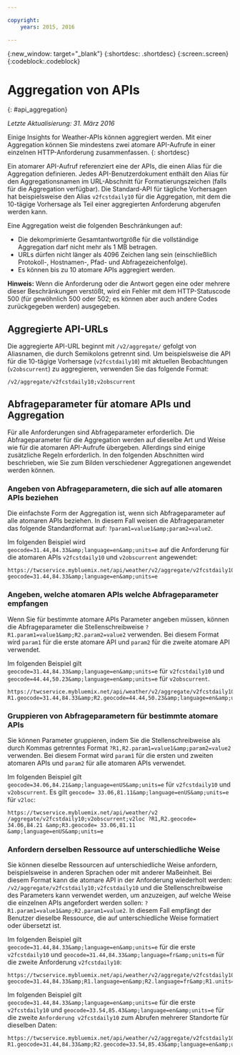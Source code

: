 ```yaml
---

copyright:
	years: 2015, 2016

---
```


{:new_window: target="_blank"}
{:shortdesc: .shortdesc}
{:screen:.screen}
{:codeblock:.codeblock}

# Aggregation von APIs
{: #api_aggregation}

*Letzte Aktualisierung: 31. März 2016*

Einige Insights for Weather-APIs können aggregiert werden. Mit einer Aggregation können Sie mindestens
zwei atomare API-Aufrufe in einer einzelnen HTTP-Anforderung zusammenfassen.
{: shortdesc}

Ein atomarer API-Aufruf referenziert eine der APIs, die einen Alias für die Aggregation definieren. Jedes API-Benutzerdokument enthält den Alias für den Aggregationsnamen im URL-Abschnitt
für Formatierungszeichen (falls für die Aggregation verfügbar). Die Standard-API für tägliche
Vorhersagen hat beispielsweise den Alias `v2fcstdaily10` für die Aggregation, mit dem
die 10-tägige Vorhersage als Teil einer aggregierten Anforderung abgerufen werden kann.

Eine Aggregation weist die folgenden Beschränkungen auf:

* Die dekomprimierte Gesamtantwortgröße für die vollständige Aggregation
darf nicht mehr als 1 MB betragen.
* URLs dürfen nicht länger als 4096 Zeichen lang sein
(einschließlich Protokoll-, Hostnamen-, Pfad- und Abfragezeichenfolge).
* Es können bis zu 10 atomare APIs aggregiert werden.

**Hinweis:** Wenn die Anforderung oder die Antwort gegen eine oder mehrere
dieser Beschränkungen verstößt, wird ein Fehler mit dem HTTP-Statuscode 500
(für gewöhnlich 500 oder 502; es können aber auch andere Codes zurückgegeben werden) ausgegeben. 

## Aggregierte API-URLs
Die aggregierte API-URL beginnt mit `/v2/aggregate/` gefolgt von Aliasnamen, die durch Semikolons getrennt sind.
Um beispielsweise die API für die 10-tägige Vorhersage (`v2fcstdaily10`) mit aktuellen Beobachtungen (`v2obscurrent`) zu aggregieren,
verwenden Sie das folgende Format:

```
/v2/aggregate/v2fcstdaily10;v2obscurrent
```

## Abfrageparameter für atomare APIs und Aggregation
Für alle Anforderungen sind Abfrageparameter erforderlich. Die Abfrageparameter für die Aggregation werden auf dieselbe Art und Weise wie
für die atomaren API-Aufrufe übergeben. Allerdings sind einige zusätzliche Regeln erforderlich. In den folgenden Abschnitten wird beschrieben, wie Sie zum Bilden verschiedener
Aggregationen angewendet werden können. 

### Angeben von Abfrageparametern, die sich auf alle atomaren APIs beziehen

Die einfachste Form der Aggregation ist,
wenn sich Abfrageparameter auf alle atomaren APIs beziehen. In diesem Fall weisen die Abfrageparameter das folgende
Standardformat auf: `?param1=value1&amp;param2=value2`.

Im folgenden Beispiel wird
`geocode=31.44,84.33&amp;language=en&amp;units=e` auf die Anforderung für die atomaren APIs
`v2fcstdaily10` und `v2obscurrent` angewendet: 

```
https://twcservice.mybluemix.net/api/weather/v2/aggregate/v2fcstdaily10;v2obscurrent?geocode=31.44,84.33&amp;language=en&amp;units=e
```

### Angeben, welche atomaren APIs welche Abfrageparameter empfangen

Wenn Sie für bestimmte atomare APIs
Parameter angeben müssen, können die Abfrageparameter die Stellenschreibweise
`?R1.param1=value1&amp;R2.param2=value2` verwenden. Bei diesem Format wird `param1` für die erste atomare API und `param2` für die zweite atomare API verwendet.

Im folgenden Beispiel gilt `geocode=31.44,84.33&amp;language=en&amp;units=e` für
`v2fcstdaily10` und `geocode=44.44,50.23&amp;language=en&amp;units=e`
für `v2obscurrent`.

```
https://twcservice.mybluemix.net/api/weather/v2/aggregate/v2fcstdaily10;v2obscurrent?R1.geocode=31.44,84.33&amp;R2.geocode=44.44,50.23&amp;language=en&amp;units=e
```

### Gruppieren von Abfrageparametern für bestimmte atomare APIs

Sie können Parameter gruppieren, indem Sie die Stellenschreibweise als durch Kommas getrenntes Format `?R1,R2.param1=value1&amp;param2=value2` verwenden.
Bei diesem Format wird `param1` für die ersten und zweiten atomaren APIs und `param2` für alle atomaren APIs verwendet.

Im folgenden Beispiel gilt `geocode=34.06,84.21&amp;language=enUS&amp;units=e` für `v2fcstdaily10` und
`v2obscurrent`. Es gilt `geocode= 33.06,81.11&amp;language=enUS&amp;units=e` für
`v2loc`:

```
https://twcservice.mybluemix.net/api/weather/v2 /aggregate/v2fcstdaily10;v2obscurrent;v2loc ?R1,R2.geocode= 34.06,84.21 &amp;R3.geocode= 33.06,81.11 &amp;language=enUS&amp;units=e
```

### Anfordern derselben Ressource auf unterschiedliche Weise

Sie können dieselbe Ressourcen
auf unterschiedliche Weise anfordern, beispielsweise in anderen Sprachen oder mit anderer Maßeinheit. Bei diesem Format kann die atomare API in der Anforderung wiederholt werden: `/v2/aggregate/v2fcstdaily10;v2fcstdaily10` und die Stellenschreibweise
des Parameters kann verwendet werden, um anzuzeigen, auf welche Weise die einzelnen APIs angefordert werden sollen:
`?R1.param1=value1&amp;R2.param1=value2`. In diesem Fall empfängt der Benutzer dieselbe Ressource, die auf unterschiedliche Weise
formatiert oder übersetzt ist.

Im folgenden Beispiel gilt `geocode=31.44,84.33&amp;language=en&amp;units=e` für die erste `v2fcstdaily10` und `geocode=31.44,84.33&amp;language=fr&amp;units=m`
für die zweite Anforderung `v2fcstdaily10`:

```
https://twcservice.mybluemix.net/api/weather/v2/aggregate/v2fcstdaily10;v2fcstdaily10?geocode=31.44,84.33&amp;R1.language=en&amp;R2.language=fr&amp;R1.units=e&amp;R2.units=m
```

Im folgenden Beispiel gilt `geocode=31.44,84.33&amp;language=en&amp;units=e` für die erste `v2fcstdaily10` und
`geocode=33.54,85.43&amp;language=en&amp;units=e` für die zweite
`Anforderung v2fcstdaily10` zum Abrufen mehrerer Standorte für dieselben Daten: 

```
https://twcservice.mybluemix.net/api/weather/v2/aggregate/v2fcstdaily10;v2fcstdaily10?R1.geocode=31.44,84.33&amp;R2.geocode=33.54,85.43&amp;language=en&amp;units=e
```




